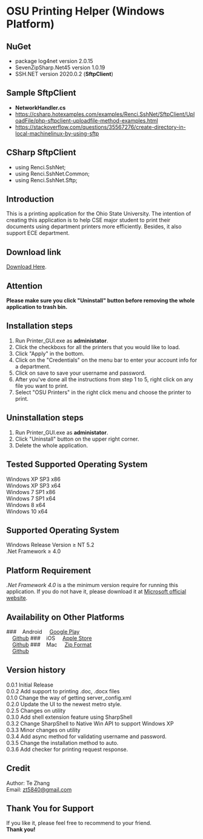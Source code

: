 # OSU Printing Helper (Windows Platform)

## NuGet
+ package log4net version 2.0.15
+ SevenZipSharp.Net45 version 1.0.19
+ SSH.NET version 2020.0.2 (**SftpClient**)

## Sample SftpClient
+ **NetworkHandler.cs**
+ https://csharp.hotexamples.com/examples/Renci.SshNet/SftpClient/UploadFile/php-sftpclient-uploadfile-method-examples.html
+ https://stackoverflow.com/questions/35567276/create-directory-in-local-machinelinux-by-using-sftp

## CSharp SftpClient
+ using Renci.SshNet;
+ using Renci.SshNet.Common;
+ using Renci.SshNet.Sftp;

## Introduction
This is a printing application for the Ohio State University.
The intention of creating this application is to help CSE major student to 
print their documents using department printers more efficiently.
Besides, it also support ECE department.

## Download link

[Download Here](http://web.cse.ohio-state.edu/~zhante/OSU-PrintingHelper-Windows.zip).

## Attention

**Please make sure you click "Uninstall" button before removing the whole application to trash bin.**

## Installation steps
1. Run Printer_GUI.exe as **administator**.
2. Click the checkboxs for all the printers that you would like to load.
3. Click "Apply" in the bottom.
4. Click on the "Credentials" on the menu bar to enter your account info for a department.
5. Click on save to save your username and password.
6. After you've done all the instructions from step 1 to 5, right click on any file you want to print.
7. Select "OSU Printers" in the right click menu and choose the printer to print.

## Uninstallation steps
1. Run Printer_GUI.exe as **administator**.
2. Click "Uninstall" button on the upper right corner.
3. Delete the whole application.

## Tested Supported Operating System

Windows XP SP3 x86</br>
Windows XP SP3 x64</br>
Windows 7  SP1 x86</br>
Windows 7  SP1 x64</br>
Windows 8  x64</br>
Windows 10 x64</br>

## Supported Operating System

Windows Release Version &ge; NT 5.2</br>
.Net Framework &ge; 4.0</br>

## Platform Requirement
*.Net Framework 4.0* is a the minimum version require for running this application.
If you do not have it, please download it at [Microsoft official website](http://www.microsoft.com/en-us/download/details.aspx?id=42643).

## Availability on Other Platforms
###&nbsp;&nbsp;&nbsp;&nbsp;Android 
&nbsp;&nbsp;&nbsp;&nbsp;[Google Play](https://play.google.com/store/apps/details?id=com.chen.OSU_Printing_Helper) <br />
&nbsp;&nbsp;&nbsp;&nbsp;[Github](https://github.com/coderush6145/OSU_PrintingHelper_Android/)
###&nbsp;&nbsp;&nbsp;&nbsp;iOS
&nbsp;&nbsp;&nbsp;&nbsp;[Apple Store](https://itunes.apple.com/us/app/osu-printer/id1023139039?ls=1&mt=8) <br />
&nbsp;&nbsp;&nbsp;&nbsp;[Github](https://github.com/wangdingkang/OSU_PrintingHelper_iOS)
###&nbsp;&nbsp;&nbsp;&nbsp;Mac
&nbsp;&nbsp;&nbsp;&nbsp;[Zip Format](http://web.cse.ohio-state.edu/~zhante/OSU-PrintingHelper-Mac.zip) <br />
&nbsp;&nbsp;&nbsp;&nbsp;[Github](https://github.com/shao158/OSU_Printer_Mac_Version)

## Version history

0.0.1 Initial Release <br/>
0.0.2 Add support to printing .doc, .docx files <br/>
0.1.0 Change the way of getting server_config.xml <br/>
0.2.0 Update the UI to the newest metro style. <br/>
0.2.5 Changes on utility <br/>
0.3.0 Add shell extension feature using SharpShell <br/>
0.3.2 Change SharpShell to Native Win API to support Windows XP <br/>
0.3.3 Minor changes on utility <br/>
0.3.4 Add async method for validating username and password. <br/>
0.3.5 Change the installation method to auto. <br/>
0.3.6 Add checker for printing request response. <br/>

## Credit
Author: Te Zhang <br/>
Email: zt5840@gmail.com <br/>

## Thank You for Support
If you like it, please feel free to recommend to your friend. </br>
**Thank you!**
